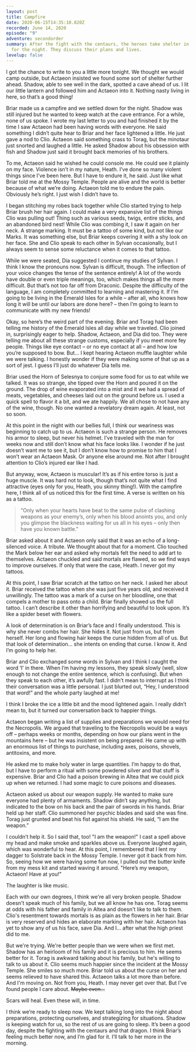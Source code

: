 ```yaml
---
layout: post
title: Campfire
date: 2020-06-15T14:35:10.820Z
recorded: June 14, 2020
episode: "9"
adventure: secondorder
summary: After the fight with the centaurs, the heroes take shelter in a cave
  for the night. They discuss their plans and lives.
levelup: false
---
```

I got the chance to write to you a little more tonight. We thought we would camp outside, but Actaeon insisted we found some sort of shelter further ahead. Shadow, able to see well in the dark, spotted a cave ahead of us. I lit our little lantern and followed him and Actaeon into it. Nothing nasty living in here, so that’s a good thing!

Briar made us a campfire and we settled down for the night. Shadow was still injured but he wanted to keep watch at the cave entrance. For a while, none of us spoke. I wrote my last letter to you and had finished it by the time I saw Actaeon had been having words with everyone. He said something I didn’t quite hear to Briar and her face lightened a little. He just gave a nod to Clio. Actaeon said something crass to Torag, but the minotaur just snorted and laughed a little. He asked Shadow about his obsession with fish and Shadow just said it brought back memories of his brothers.

To me, Actaeon said he wished he could console me. He could see it plainly on my face. Violence isn’t in my nature, Heath. I’ve done so many violent things since I’ve been here. But I have to endure it, he said. Just like what Briar told me at the Mossy Temple. People are alive and the world is better because of what we’re doing. Actaeon told me to endure the pain. Obviously he’s right. I just wish I didn’t have to.

I began stitching my robes back together while Clio started trying to help Briar brush her hair again. I could make a very expansive list of the things Clio was pulling out! Thing such as various seeds, twigs, entire sticks, and an abandoned bird nest! While Clio was combing it, I saw it again on her neck. A strange marking. It must be a tattoo of some kind, but not like our Marks. It was something else, but Briar keeps covering it with a shy look on her face. She and Clio speak to each other in Sylvan occasionally, but I always seem to sense some reluctance when it comes to that tattoo.

While we were seated, Dia suggested I continue my studies of Sylvan. I think I know the pronouns now. Sylvan is difficult, though. The inflection of your voice changes the tense of the sentence entirely! A lot of the words have double or even triple meanings, too, which makes things all the more difficult. But that’s not too far off from Draconic. Despite the difficulty of the language, I am completely committed to learning and mastering it. If I’m going to be living in the Emerald Isles for a while – after all, who knows how long it will be until our labors are done here? – then I’m going to learn to communicate with my new friends!

Okay, so here’s the weird part of the evening. Briar and Torag had been telling me history of the Emerald Isles all day while we traveled. Clio joined in, surprisingly eager to help. Shadow, Actaeon, and Dia did too. They were telling me about all these strange customs, especially if you meet more fey people. Things like eye contact – or no eye contact at all – and how low you’re supposed to bow. But… I kept hearing Actaeon muffle laughter while we were talking. I honestly wonder if they were making some of that up as a sort of jest. I guess I’ll just do whatever Dia tells me.

Briar used the Horn of Selesnya to conjure some food for us to eat while we talked. It was so strange, she tipped over the Horn and poured it on the ground. The drop of wine evaporated into a mist and it we had a spread of meats, vegetables, and cheeses laid out on the ground before us. I used a quick spell to flavor it a bit, and we ate happily. We all chose to not have any of the wine, though. No one wanted a revelatory dream again. At least, not so soon.

At this point in the night with our bellies full, I think our weariness was beginning to catch up to us. Actaeon is such a strange person. He removes his armor to sleep, but never his helmet. I’ve traveled with the man for weeks now and still don’t know what his face looks like. I wonder if he just doesn’t want me to see it, but I don’t know how to promise to him that I won’t wear an Actaeon Mask. Or anyone else around me. Not after I brought attention to Clio’s injured ear like I had.

But anyway, wow, Actaeon is muscular! It’s as if his entire torso is just a huge muscle. It was hard not to look, though that’s not quite what I find attractive (eyes only for you, Heath, you skinny thing!). With the campfire here, I think all of us noticed this for the first time. A verse is written on his as a tattoo.

> "Only when your hearts have beat to the same pulse of clashing weapons as your enemy’s, only when his blood anoints you, and only you glimpse the blackness waiting for us all in his eyes – only then have you known battle."

Briar asked about it and Actaeon only said that it was an echo of a long-silenced voice. A tribute. We thought about that for a moment. Clio touched the Mark below her ear and asked why mortals felt the need to add art to themselves. Actaeon chuckled and said mortals are flawed, so we find ways to improve ourselves. If only that were the case, Heath. I never got my tattoos.

At this point, I saw Briar scratch at the tattoo on her neck. I asked her about it. Briar received the tattoo when she was just five years old, and received it unwillingly. The tattoo was a mark of a curse on her bloodline, one that compels a mother to pass onto a child. Briar finally showed us the full tattoo. I can’t describe it other than horrifying and beautiful to look upon. It’s like a spider beset with flowers.

A look of determination is on Briar’s face and I finally understood. This is why she never combs her hair. She hides it. Not just from us, but from herself. Her long and flowing hair keeps the curse hidden from all of us. But that look of determination… she intents on ending that curse. I know it. And I’m going to help her.

Briar and Clio exchanged some words in Sylvan and I think I caught the word ‘I’ in there. When I’m having my lessons, they speak slowly (well, slow enough to not change the entire sentence, which is confusing). But when they speak to each other, it’s awfully fast. I didn’t mean to interrupt as I think their conversation was a little personal. I just blurted out, “Hey, I understood that word!” and the whole party laughed at me!

I think I broke the ice a little bit and the mood lightened again. I really didn’t mean to, but it turned our conversation back to happier things.

Actaeon began writing a list of supplies and preparations we would need for the Necropolis. We argued that traveling to the Necropolis would be a ways off – perhaps weeks or months, depending on how our plans went in the mountains here – but he was insistent on being prepared. He came up with an enormous list of things to purchase, including axes, poisons, shovels, antitoxins, and more.

He asked me to make holy water in large quantities. I’m happy to do that, but I have to perform a ritual with some powdered silver and that stuff is expensive. Briar and Clio had a poison brewing in Altea that we could pick up when we returned. I had some magic to cure poisons and diseases.

Actaeon asked us about our weapon supply. He wanted to make sure everyone had plenty of armaments. Shadow didn’t say anything, but indicated to the bow on his back and the pair of swords in his hands. Briar held up her staff. Clio summoned her psychic blades and said she was fine. Torag just grunted and beat his fist against his shield. He said, “I am the weapon.”

I couldn’t help it. So I said that, too! "I am the weapon!" I cast a spell above my head and make smoke and sparkles above us. Everyone laughed again, which was wonderful to hear. At this point, I remembered that I lent my dagger to Solstrate back in the Mossy Temple. I never got it back from him. So, seeing how we were having some fun now, I pulled out the butter knife from my mess kit and started waving it around. "Here’s my weapon, Actaeon! Have at you!"

The laughter is like music.

Each with our own degrees, I think we're all very broken people. Shadow doesn't speak much of his family, but we all know he has one. Torag seems at odds with his father and family in Altea and doesn't like to talk to them. Clio's resentment towards mortals is as plain as the flowers in her hair. Briar is very reserved and hides an elaborate marking with her hair. Actaeon has yet to show any of us his face, save Dia. And I... after what the high priest did to me.

But we're trying. We're better people than we were when we first met. Shadow has an heirloom of his family and it is precious to him. He seems better for it. Torag is awkward talking about his family, but he's willing to talk to us about it. Clio seems much happier since the incident at the Mossy Temple. She smiles so much more. Briar told us about the curse on her and seems relieved to have shared this. Actaeon talks a lot more than before. And I'm moving on. Not from you, Heath. I may never get over that. But I've found people I care about. <s>Maybe even...</s>

Scars will heal. Even these will, in time. 

I think we’re ready to sleep now. We kept talking long into the night about preparations, protecting ourselves, and strategizing for situations. Shadow is keeping watch for us, so the rest of us are going to sleep. It’s been a good day, despite the fighting with the centaurs and that dragon. I think Briar’s feeling much better now, and I’m glad for it. I’ll talk to her more in the morning.